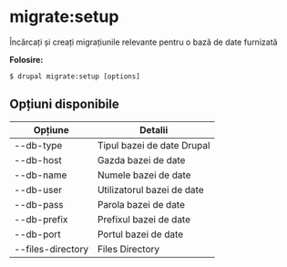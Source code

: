 # migrate:setup
Încărcați și creați migrațiunile relevante pentru o bază de date furnizată

**Folosire:**
```
$ drupal migrate:setup [options]
```

## Opțiuni disponibile
Opțiune | Detalii
-------|-------------
--db-type | Tipul bazei de date Drupal
--db-host | Gazda bazei de date
--db-name | Numele bazei de date
--db-user | Utilizatorul bazei de date
--db-pass | Parola bazei de date
--db-prefix | Prefixul bazei de date
--db-port | Portul bazei de date
--files-directory | Files Directory
